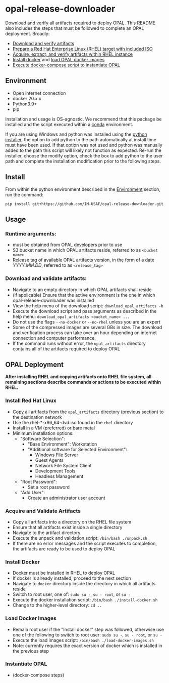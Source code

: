 # opal-release-downloader

Download and verify all artifacts required to deploy OPAL. This README also includes the steps that must be followed to complete an OPAL deployment. Broadly:

* [Download and verify artifacts](#download-and-validate-artifacts)
* [Prepare a Red Hat Enterprise Linux (RHEL) target with included ISO](#install-red-hat-linux)
* [Acquire, extract, and verify artifacts within RHEL instance](#acquire-and-validate-artifacts)
* [Install docker](#install-docker) and [load OPAL docker images](#load-docker-images)
* [Execute docker-compose script to instantiate OPAL](#instantiate-opal)

## Environment 

* Open internet connection
* docker 20.x.x
* Python3.9+ 
* pip

Installation and usage is OS-agnostic. We recommend that this package be installed and the script executed within a [conda](https://conda.io/projects/conda/en/latest/user-guide/install/index.html) environment. 

If you are using Windows and python was installed using the [python installer](https://www.python.org/downloads/windows/), the option to add python to the path automatically at install time must have been used. If that option was not used and python was manually added to the path this script will likely not function as expected. Re-run the installer, choose the modify option, check the box to add python to the user path and complete the installation modification prior to the following steps. 

## Install

From within the python environment described in the [Environment](#environment) section, run the command:

`pip install git+https://github.com/IM-USAF/opal-release-downloader.git`

## Usage

### Runtime arguments: 

* must be obtained from OPAL developers prior to use
* S3 bucket name in which OPAL artifacts reside, referred to as `<bucket name>`
* Release tag of available OPAL artifacts version, in the form of a date _YYYY.MM.DD_, referred to as `<release_tag>`

### Download and validate artifacts:

* Navigate to an empty directory in which OPAL artifacts shall reside
* (if applicable) Ensure that the active environment is the one in which opal-release-downloader was installed
* View the help menu of the download script: `download_opal_artifacts -h`
* Execute the download script and pass arguments as described in the help menu: `download_opal_artifacts <bucket_name> ...`
* Do not use the flags `--no-docker` or `--no-rhel` unless you are an expert
* Some of the compressed images are several GBs in size. The download and verification process can take over an hour depending on internet connection and computer performance.
* If the command runs without error, the `opal_artifacts` directory contains all of the artifacts required to deploy OPAL

## OPAL Deployment

**After installing RHEL and copying artifacts onto RHEL file system, all remaining sections describe commands or actions to be executed within RHEL.**

### Install Red Hat Linux

* Copy all artifacts from the `opal_artifacts` directory (previous section) to the destination network
* Use the rhel-*-x86_64-dvd.iso found in the `rhel` directory
* Install in a VM (preferred) or bare metal
* Minimum installation options:
  * "Software Selection":
    * "Base Environment": Workstation
    * "Additional software for Selected Environment":
      * Windows File Server
      * Guest Agents
      * Network File System Client
      * Development Tools
      * Headless Management
  * "Root Password":
    * Set a root password
  * "Add User":
    * Create an administrator user account

### Acquire and Validate Artifacts

* Copy all artifacts into a directory on the RHEL file system
* Ensure that all artifacts exist inside a single directory
* Navigate to the artifact directory
* Execute the unpack and validation script: `/bin/bash ./unpack.sh`
* If there are no error messages and the script executes to completion, the artifacts are ready to be used to deploy OPAL

### Install Docker

* Docker must be installed in RHEL to deploy OPAL
* If docker is already installed, proceed to the next section
* Navigate to `docker` directory inside the directory in which all artifacts reside
* Switch to root user, one of: `sudo su -`, `su - root`, or `su -`
* Execute the docker installation script: `/bin/bash ./install-docker.sh`
* Change to the higher-level directory: `cd ..`

### Load Docker Images

* Remain root user if the "Install docker" step was followed, otherwise use one of the following to switch to root user: `sudo su -`, `su - root`, or `su -`
* Execute the load images script: `/bin/bash ./load-docker-images.sh`
* Note: currently requires the exact version of docker which is installed in the previous step

### Instantiate OPAL

* (docker-compose steps)